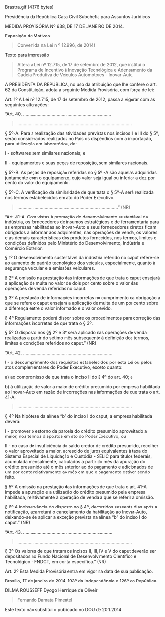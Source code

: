 Brastra.gif (4376 bytes)

Presidência da República
Casa Civil
Subchefia para Assuntos Jurídicos


MEDIDA PROVISÓRIA Nº 638, DE 17 DE JANEIRO DE 2014.

Exposição de Motivos
> Convertida na Lei n º 12.996, de 2014)

Texto para impressão
> Altera a Lei nº 12.715, de 17 de setembro de 2012, que institui o Programa de Incentivo à Inovação Tecnológica e Adensamento da Cadeia Produtiva de Veículos Automotores - Inovar-Auto.

A PRESIDENTA DA REPÚBLICA, no uso da atribuição que lhe confere o art. 62 da Constituição, adota a seguinte Medida Provisória, com força de lei:

Art. 1º  A  Lei nº 12.715, de 17 de setembro de 2012, passa a vigorar com as seguintes alterações:



“Art. 40.  .......................................................................

> ............................................................................................

§ 5º-A.   Para a realização das atividades previstas nos incisos II e III do § 5º, serão considerados realizados no País os dispêndios com a importação, para utilização em laboratórios, de:

I - softwares sem similares nacionais; e

II - equipamentos e suas peças de reposição, sem similares nacionais.

§ 5º-B.  As peças de reposição referidas no § 5º -A são aquelas adquiridas juntamente com o equipamento, cujo valor seja igual ou inferior a dez por cento do valor do equipamento.

§ 5º-C.  A verificação da similaridade de que trata o § 5º-A será realizada nos termos estabelecidos em ato do Poder Executivo.

> .................................................................................” (NR)

“Art. 41-A.  Com vistas à promoção do desenvolvimento sustentável da indústria, os fornecedores de insumos estratégicos e de ferramentaria para as empresas habilitadas ao Inovar-Auto e seus fornecedores diretos ficam obrigados a informar aos adquirentes, nas operações de venda, os valores e as demais características dos produtos fornecidos, nos termos, limites e condições definidos pelo Ministério do Desenvolvimento, Indústria e Comércio Exterior.

§ 1º  O desenvolvimento sustentável da indústria referido no caput refere-se ao aumento do padrão tecnológico dos veículos, especialmente, quanto à segurança veicular e a emissões veiculares.

§ 2º  A omissão na prestação das informações de que trata o caput ensejará a aplicação de multa no valor de dois por cento sobre o valor das operações de venda referidas no caput.

§ 3º  A prestação de informações incorretas no cumprimento da obrigação a que se refere o caput ensejará a aplicação de multa de um por cento sobre a diferença entre o valor informado e o valor devido.

§ 4º  Regulamento poderá dispor sobre os procedimentos para correção das informações incorretas de que trata o § 3º.

§ 5º  O disposto nos §§ 2º e 3º será aplicado nas operações de venda realizadas a partir do sétimo mês subsequente à definição dos termos, limites e condições referidos no  caput.” (NR)

“Art. 42.  ........................................................................

I - o descumprimento dos requisitos estabelecidos por esta Lei ou pelos atos complementares do Poder Executivo, exceto quanto:

a) ao compromisso de que trata o inciso II do § 4º do art. 40; e

b) à utilização de valor a maior de crédito presumido por empresa habilitada ao Inovar-Auto em razão de incorreções nas informações de que trata o art. 41-A;

> ............................................................................................

§ 4º   Na hipótese da alínea “b” do inciso I do caput, a empresa habilitada deverá:

I - promover o estorno da parcela do crédito presumido aproveitado a maior, nos termos dispostos em ato do Poder Executivo; ou

II - no caso de insuficiência do saldo credor de crédito presumido, recolher o valor aproveitado a maior, acrescido de juros equivalentes à taxa do Sistema Especial de Liquidação e Custódia - SELIC para títulos federais, acumulada mensalmente, calculados a partir do mês da apuração do crédito presumido até o mês anterior ao do pagamento e adicionados de um por cento  relativamente ao mês em que o pagamento estiver sendo feito.

§ 5º  A omissão na prestação das informações de que trata o art. 41-A impede a apuração e a utilização do crédito presumido pela empresa habilitada, relativamente à operação de venda a que se referir a omissão.

§ 6º  A inobservância do disposto no § 4º, decorridos sessenta dias após a notificação, acarretará o cancelamento da habilitação ao Inovar-Auto, deixando-se de aplicar a exceção prevista na alínea “b” do inciso I do caput.” (NR)

“Art. 43.  ........................................................................

> ............................................................................................

§ 3º    Os valores de que tratam os incisos II, III, IV e V do caput deverão ser depositados no Fundo Nacional de Desenvolvimento Científico e Tecnológico - FNDCT, em conta específica.” (NR)

Art. 2º  Esta Medida Provisória entra em vigor na data de sua publicação.

Brasília, 17 de janeiro de 2014; 193º da Independência e 126º da República.

DILMA ROUSSEFF
Dyogo Henrique de Oliveir
> Fernando Damata Pimentel

Este texto não substitui o publicado no DOU de 20.1.2014










